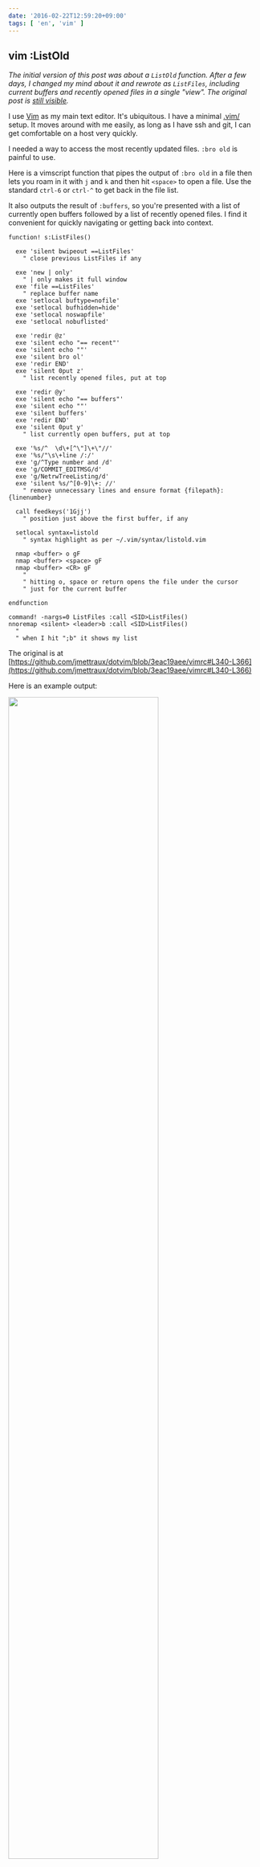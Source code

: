```yaml
---
date: '2016-02-22T12:59:20+09:00'
tags: [ 'en', 'vim' ]
---
```


## vim :ListOld

_The initial version of this post was about a `ListOld` function. After a few days, I changed my mind about it and rewrote as `ListFiles`, including current buffers and recently opened files in a single "view". The original post is [still visible](https://github.com/jmettraux/blog/blob/0c1466d4512f8b563948011c6c06c55e49dfe112/posts/20160222.md)._

I use [Vim](http://www.vim.org) as my main text editor. It's ubiquitous. I have a minimal [.vim/](https://github.com/jmettraux/dotvim) setup. It moves around with me easily, as long as I have ssh and git, I can get comfortable on a host very quickly.

I needed a way to access the most recently updated files. `:bro old` is painful to use.

Here is a vimscript function that pipes the output of `:bro old` in a file then lets you roam in it with `j` and `k` and then hit `<space>` to open a file. Use the standard `ctrl-6` or `ctrl-^` to get back in the file list.

It also outputs the result of `:buffers`, so you're presented with a list of currently open buffers followed by a list of recently opened files. I find it convenient for quickly navigating or getting back into context.

<pre><code class="vim">function! s:ListFiles()

  exe 'silent bwipeout ==ListFiles'
    " close previous ListFiles if any

  exe 'new | only'
    " | only makes it full window
  exe 'file ==ListFiles'
    " replace buffer name
  exe 'setlocal buftype=nofile'
  exe 'setlocal bufhidden=hide'
  exe 'setlocal noswapfile'
  exe 'setlocal nobuflisted'

  exe 'redir @z'
  exe 'silent echo "== recent"'
  exe 'silent echo ""'
  exe 'silent bro ol'
  exe 'redir END'
  exe 'silent 0put z'
    " list recently opened files, put at top

  exe 'redir @y'
  exe 'silent echo "== buffers"'
  exe 'silent echo ""'
  exe 'silent buffers'
  exe 'redir END'
  exe 'silent 0put y'
    " list currently open buffers, put at top

  exe '%s/^  \d\+[^\"]\+\"//'
  exe '%s/"\s\+line /:/'
  exe 'g/^Type number and /d'
  exe 'g/COMMIT_EDITMSG/d'
  exe 'g/NetrwTreeListing/d'
  exe 'silent %s/^[0-9]\+: //'
    " remove unnecessary lines and ensure format {filepath}:{linenumber}

  call feedkeys('1Gjj')
    " position just above the first buffer, if any

  setlocal syntax=listold
    " syntax highlight as per ~/.vim/syntax/listold.vim

  nmap &lt;buffer> o gF
  nmap &lt;buffer> &lt;space> gF
  nmap &lt;buffer> &lt;CR> gF
    "
    " hitting o, space or return opens the file under the cursor
    " just for the current buffer

endfunction

command! -nargs=0 ListFiles :call &lt;SID>ListFiles()
nnoremap &lt;silent> &lt;leader>b :call &lt;SID>ListFiles()<CR>
  "
  " when I hit ";b" it shows my list
</code></pre>

The original is at [https://github.com/jmettraux/dotvim/blob/3eac19aee/vimrc#L340-L366](https://github.com/jmettraux/dotvim/blob/3eac19aee/vimrc#L340-L366)

Here is an example output:

<img src="images/20160222_vim.png" class="screenshot" style="width: 77%" />

I move up and down with `k` and `j` and hit `space` to open the file under the cursor. I hit `ctrl-6` (`;;` in my setting) to get back to the list of files.

I also added:
<pre><code class="bash">alias vo='vim -c "ListFiles"'
</code></pre>
to my `.bashrc` so that `vo` fires up Vim directly in this list of files.

This script is condensed from a series of google searches and stackoverflow scans. I felt like quitting in the middle, but there is always an answer somewhere that unlocks it all.

